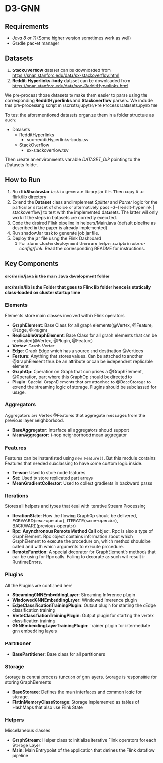 # D3-GNN
## Requirements
- *Java 8 or 11* (Some higher version sometimes work as well)
- Gradle packet manager

## Datasets
1. **StackOverflow** dataset can be downloaded from https://snap.stanford.edu/data/sx-stackoverflow.html
2. **Reddit-Hyperlinks-body** dataset can be downloaded from https://snap.stanford.edu/data/soc-RedditHyperlinks.html

We pre-process those datasets to make them easier to parse using the corresponding **RedditHyperlinks** and **Stackoverflow** parsers.
We include this pre-processing script in /scripts/jupyter/Pre Process Datasets.ipynb file

To test the aforementioned datasets organize them in a folder structure as such:
- Datasets
  - RedditHyperlinks
    - soc-redditHyperlinks-body.tsv
  - StackOverflow
    - sx-stackoverflow.tsv

Then create an environments variable _DATASET_DIR_ pointing to the /Datasets folder.

## How to Run
1. Run **libShadowJar** task to generate library jar file. Then copy it to flink/lib directory 
2. Extend the **Dataset** class and implement _Splitter_ and _Parser_ logic for the particular dataset of choice or alternatively pass -d=[reddit-hyperlink | stackoverflow] to test with the implemented datasets. The latter will only work if the steps in Datasets are correctly executed.
3. Code the desired Flink pipeline in helpers/Main.java (default pipeline as described in the paper is already implemented)
4. Run shadowJar task to generate job jar file. 
5. Deploy the jar file using the Flink Dashboard
   1. For slurm cluster deployment there are helper scripts in _slurm-config/flink_. Read the corresponding README for instructions.
   

## Key Components
#### **src/main/java** is the main Java development folder
#### **src/main/lib** is the Folder that goes to Flink lib folder hence is statically class-loaded on cluster startup time
### Elements
Elements store main classes involved within Flink operators
- **GraphElement**: Base Class for all graph elements(@Vertex, @Feature, @Edge, @Plugin)
- **ReplicableGraphElement**: Base Class for all graph elements that can be replicated(@Vertex, @Plugin, @Feature)
- **Vertex**: Graph Vertex
- **Edge**: Graph Edge which has a source and destination @Vertices
- **Feature**: Anything that stores values. Can be attached to another @GraphElement thus be an attribute or can be independent replicable element
- **GraphOp**: Operation on Graph that comprises a @GraphElement, @Operation, part where this GraphOp should be directed to
- **Plugin**: Special GraphElements that are attached to @BaseStorage to extend the streaming logic of storage. Plugins should be subclassed for usage.
### Aggregators
Aggregators are Vertex @Features that aggregate messages from the previous layer neighborhood.
- **BaseAggregator**: Interface all aggregators should support
- **MeanAggregator**: 1-hop neighborhood mean aggregator

### Features
Features can be instantiated using `new Feature()`. But this module contains Features that needed subclassing to have some custom logic inside.
- **Tensor**: Used to store node features
- **Set**: Used to store replicated part arrays
- **MeanGradientCollector**: Used to collect gradients in backward passs

### Iterations
Stores all helpers and types that deal with Iterative Stream Processing
- **IterationState**: How the flowing GraphOp should be delivered, FORWARD(next-operator), ITERATE(same-operator), BACKWARD(previous-operator)
- **Rpc**: **Asynchronous Remote Method Call** object. Rpc is also a type of GraphElement. Rpc object contains information about which GraphElement to execute the procedure on, which method should be called and with which arguments to execute procedure.
- **RemoteFunction**: A special decorator for GraphElement's methods that can be using for Rpc calls. Failing to decorate as such will result in RuntimeErrors.
### Plugins
All the Plugins are contianed here
- **StreamingGNNEmbeddingLayer**: Streaming Inference plugin
- **WindowedGNNEmbeddingLayer**: Windowed Inference plugin
- **EdgeClassificationTrainingPlugin**: Output plugin for starting the dEdge classification training
- **VerteClassifiationTrainingPlugin**: Output plugin for starting the vertex classification training
- **GNNEmbeddingLayerTrainingPlugin**: Trainer plugin for intermediate gnn embedding layers
### Partitioner
- **BasePartitioner**: Base class for all partitioners
### Storage
Storage is central process function of gnn layers. Storage is responsible for storing GraphElements
- **BaseStorage**: Defines the main interfaces and common logic for storage.
- **FlatInMemoryClassStorage**: Storage Implemented as tables of HashMaps that also use Flink State
### Helpers
Miscellaneous classes
- **GraphStream**: Helper class to initialize iterative Flink operators for each Storage Layer
- **Main**: Main Entrypoint of the application that defines the Flink dataflow pipeline